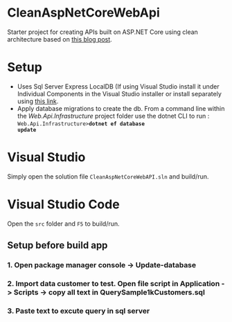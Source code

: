 # CleanAspNetCoreWebApi
Starter project for creating APIs built on ASP.NET Core using clean architecture based on [this blog post](https://fullstackmark.com/post/18/building-aspnet-core-web-apis-with-clean-architecture).

# Setup
- Uses Sql Server Express LocalDB (If using Visual Studio install it under Individual Components in the Visual Studio installer or install separately using [this link](https://docs.microsoft.com/en-us/sql/database-engine/configure-windows/sql-server-2016-express-localdb?view=sql-server-2017).
- Apply database migrations to create the db.  From a command line within the *Web.Api.Infrastructure* project folder use the dotnet CLI to run : <code>Web.Api.Infrastructure>**dotnet ef database update**</code>

# Visual Studio
Simply open the solution file <code>CleanAspNetCoreWebAPI.sln</code> and build/run.

# Visual Studio Code
Open the <code>src</code> folder and <code>F5</code> to build/run.
## Setup before build app
### 1. Open package manager console -> Update-database
### 2. Import data customer to test. Open file script in Application -> Scripts -> copy all text in QuerySample1kCustomers.sql
### 3. Paste text to excute query in sql server
